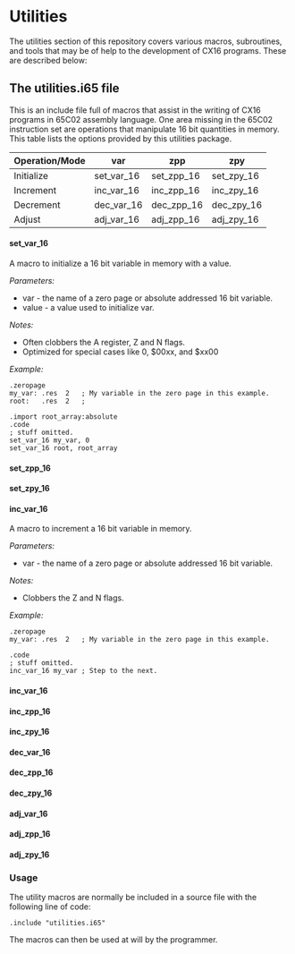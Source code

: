 # Utilities

The utilities section of this repository covers various macros, subroutines,
and tools that may be of help to the development of CX16 programs. These are
described below:

## The utilities.i65 file

This is an include file full of macros that assist in the writing of CX16
programs in 65C02 assembly language. One area missing in the 65C02 instruction
set are operations that manipulate 16 bit quantities in memory. This table
lists the options provided by this utilities package.

Operation/Mode | var        | zpp        | zpy
---------------|------------|------------|------------
Initialize     | set_var_16 | set_zpp_16 | set_zpy_16
Increment      | inc_var_16 | inc_zpp_16 | inc_zpy_16
Decrement      | dec_var_16 | dec_zpp_16 | dec_zpy_16
Adjust         | adj_var_16 | adj_zpp_16 | adj_zpy_16

#### set_var_16

A macro to initialize a 16 bit variable in memory with a value.

*Parameters:*
* var - the name of a zero page or absolute addressed 16 bit variable.
* value - a value used to initialize var.

*Notes:*
* Often clobbers the A register, Z and N flags.
* Optimized for special cases like 0, $00xx, and $xx00

*Example:*

    .zeropage
    my_var: .res  2   ; My variable in the zero page in this example.
    root:   .res  2   ;

    .import root_array:absolute
    .code
    ; stuff omitted.
    set_var_16 my_var, 0
    set_var_16 root, root_array

#### set_zpp_16


#### set_zpy_16


#### inc_var_16

A macro to increment a 16 bit variable in memory.

*Parameters:*
* var - the name of a zero page or absolute addressed 16 bit variable.

*Notes:*
* Clobbers the Z and N flags.

*Example:*

    .zeropage
    my_var: .res  2   ; My variable in the zero page in this example.

    .code
    ; stuff omitted.
    inc_var_16 my_var ; Step to the next.

#### inc_var_16


#### inc_zpp_16


#### inc_zpy_16


#### dec_var_16


#### dec_zpp_16


#### dec_zpy_16


#### adj_var_16


#### adj_zpp_16


#### adj_zpy_16

### Usage

The utility macros are normally be included in a source file with the following
line of code:

    .include "utilities.i65"

The macros can then be used at will by the programmer.
